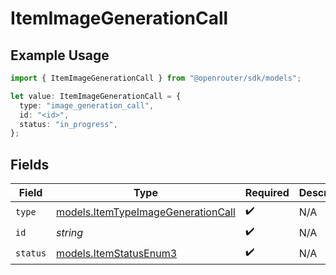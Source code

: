 # ItemImageGenerationCall

## Example Usage

```typescript
import { ItemImageGenerationCall } from "@openrouter/sdk/models";

let value: ItemImageGenerationCall = {
  type: "image_generation_call",
  id: "<id>",
  status: "in_progress",
};
```

## Fields

| Field                                                                          | Type                                                                           | Required                                                                       | Description                                                                    |
| ------------------------------------------------------------------------------ | ------------------------------------------------------------------------------ | ------------------------------------------------------------------------------ | ------------------------------------------------------------------------------ |
| `type`                                                                         | [models.ItemTypeImageGenerationCall](../models/itemtypeimagegenerationcall.md) | :heavy_check_mark:                                                             | N/A                                                                            |
| `id`                                                                           | *string*                                                                       | :heavy_check_mark:                                                             | N/A                                                                            |
| `status`                                                                       | [models.ItemStatusEnum3](../models/itemstatusenum3.md)                         | :heavy_check_mark:                                                             | N/A                                                                            |